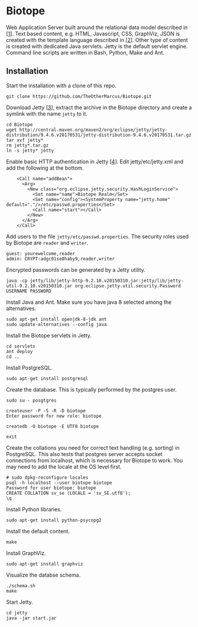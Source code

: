 # Biotope
Web Application Server built around the relational data model described in [[1]]. Text based content, e.g. HTML, Javascript, CSS, GraphViz, JSON is created with the template language described in [[2]]. Other type of content is created with dedicated Java servlets. Jetty is the default servlet engine. Command line scripts are written in Bash, Python, Make and Ant.

## Installation
Start the installation with a clone of this repo.

```
git clone https://github.com/TheOtherMarcus/Biotope.git
```

Download Jetty [[3]], extract the archive in the Biotope directory and create a symlink with the name `jetty` to it.

```
cd Biotope
wget http://central.maven.org/maven2/org/eclipse/jetty/jetty-distribution/9.4.6.v20170531/jetty-distribution-9.4.6.v20170531.tar.gz
tar xvf jetty*
rm jetty*.tar.gz
ln -s jetty* jetty
```

Enable basic HTTP authentication in Jetty [[4]]. Edit jetty/etc/jetty.xml and add the following at the bottom.

```
    <Call name="addBean">
      <Arg>
        <New class="org.eclipse.jetty.security.HashLoginService">
          <Set name="name">Biotope Realm</Set>
          <Set name="config"><SystemProperty name="jetty.home" default="."/>/etc/passwd.properties</Set>
          <Call name="start"></Call>
        </New>
      </Arg>
    </Call>
```

Add users to the file `jetty/etc/passwd.properties`. The security roles used by Biotope are `reader` and `writer`.

```
guest: yourewelcome,reader
admin: CRYPT:adgc01se8haby9,reader,writer
```

Encrypted passwords can be generated by a Jetty utility.

```
java -cp jetty/lib/jetty-http-9.2.10.v20150310.jar:jetty/lib/jetty-util-9.2.10.v20150310.jar org.eclipse.jetty.util.security.Password USERNAME PASSWORD
```

Install Java and Ant. Make sure you have java 8 selected among the alternatives.

```
sudo apt-get install openjdk-8-jdk ant
sudo update-alternatives --config java
```

Install the Biotope servlets in Jetty.

```
cd servlets
ant deploy
cd ..
```

Install PostgreSQL.

```
sudo apt-get install postgresql
```

Create the database. This is typically performed by the postgres user.

```
sudo su - posgtgres

createuser -P -S -R -D biotope
Enter password for new role: biotope

createdb -O biotope -E UTF8 biotope

exit
```

Create the collations you need for correct text handling (e.g. sorting) in PostgreSQL. This also tests that postgres server accepts socket connections from localhost, which is necessary for Biotope to work. You may need to add the locale at the OS level first.

```
# sudo dpkg-reconfigure locales
psql -h localhost --user biotope biotope
Password for user biotope: biotope
CREATE COLLATION sv_se (LOCALE = 'sv_SE.utf8');
\q
```

Install Python libraries.

```
sudo apt-get install python-psycopg2
```

Install the default content.

```
make
```

Install GraphViz.

```
sudo apt-get install graphviz
```

Visualize the databse schema.

```
./schema.sh
make
```

Start Jetty.

```
cd jetty
java -jar start.jar
```

[#]: References
[1]: http://formallanguage.blogspot.se/2015/02/a-distributed-and-extensible-relational.html
[2]: http://formallanguage.blogspot.se/2017/03/makron-macro-language-and-evaluator.html
[3]: http://www.eclipse.org/jetty/
[4]: http://whitehorseplanet.org/gate/topics/documentation/public/howto_jetty_basic_authentication.html
